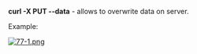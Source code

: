 


  
**curl -X PUT --data** - allows to overwrite data on server.  
  
Example:  
  
[![77-1.png](77-1.png)](image.png)